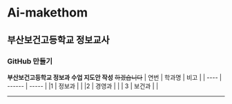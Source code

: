 # Ai-makethom
## 부산보건고등학교 정보교사
### GitHub 만들기

**부산보건고등학교 정보과 수업 지도안 작성**  ~~하겠습니다~~
| 연번 | 학과명 | 비고 |
| ---- | ------ | ----- |
|1     | 정보과 |      |
|2     | 경영과 |      |
|  3   | 보건과 |      |

***
